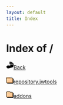 ```yaml
---
layout: default
title: Index
---
```

<h1>Index of /</h1>
<p><img src="/icons/back.gif" ALT="[DIR]" /><a href="..">Back</a></p>
<p><p><img src="/icons/folder.gif" ALT="[DIR]" /><a href="kodi/repository.jwtools/">repository.jwtools</a></p>
<p><p><img src="/icons/folder.gif" ALT="[DIR]" /><a href="addons/">addons</a></p>

